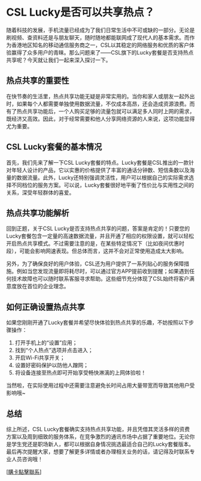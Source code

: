 # CSL Lucky是否可以共享热点？

随着科技的发展，手机流量已经成为了我们日常生活中不可或缺的一部分。无论是刷视频、查资料还是与朋友聊天，随时随地都能联网成了现代人的基本需求。而作为香港地区知名的移动通信服务商之一，CSL以其稳定的网络服务和优质的客户体验赢得了众多用户的青睐。那么问题来了——CSL旗下的Lucky套餐是否支持热点共享呢？今天就让我们一起来深入探讨一下。

## 热点共享的重要性

在快节奏的生活里，热点共享功能无疑是非常实用的。当你和家人或朋友一起外出时，如果每个人都需要单独使用数据流量，不仅成本高昂，还会造成资源浪费。而有了热点共享功能后，一个人购买足够的流量包就可以满足多人同时上网的需求，既经济又高效。因此，对于经常需要和他人分享网络资源的人来说，这项功能显得尤为重要。

## CSL Lucky套餐的基本情况

首先，我们先来了解一下CSL Lucky套餐的特点。Lucky套餐是CSL推出的一款针对年轻人设计的产品，它以实惠的价格提供了丰富的通话分钟数、短信条数以及海量的数据流量。此外，Lucky还特别强调灵活性，用户可以根据自己的实际需求选择不同档位的服务方案。可以说，Lucky套餐很好地平衡了性价比与实用性之间的关系，深受年轻群体的喜爱。

## 热点共享功能解析

回到正题，关于CSL Lucky是否支持热点共享的问题，答案是肯定的！只要您的Lucky套餐包含一定量的高速数据流量，并且开通了相应的权限设置，就可以轻松开启热点共享模式。不过需要注意的是，在某些特定情况下（比如夜间优惠时段），可能会影响网速表现。但总体而言，这并不会对正常使用造成太大影响。

另外，为了确保良好的用户体验，CSL还为用户提供了一系列贴心的服务保障措施。例如当您发现流量即将耗尽时，可以通过官方APP提前收到提醒；如果遇到任何技术故障也可以随时联系客服寻求帮助。这些细节充分体现了CSL始终将客户满意度放在首位的企业理念。

## 如何正确设置热点共享

如果您刚刚开通了Lucky套餐并希望尽快体验到热点共享的乐趣，不妨按照以下步骤操作：

1. 打开手机上的“设置”应用；
2. 找到“个人热点”选项并点击进入；
3. 开启Wi-Fi共享开关；
4. 设置好密码保护以防他人蹭网；
5. 将设备连接至热点即可开始享受畅快淋漓的上网体验啦！

当然啦，在实际使用过程中还需要注意避免长时间占用大量带宽而导致其他用户受影响哦~

## 总结

综上所述，CSL Lucky套餐确实支持热点共享功能，并且凭借其灵活多样的资费方案以及周到细致的服务体系，在竞争激烈的通讯市场中占据了重要地位。无论你是学生党还是职场新人，都可以根据自身情况挑选最适合自己的Lucky套餐版本。最后再次提醒大家，想要了解更多详情或者办理相关业务的话，请记得及时联系专业人员咨询哦！

[[購卡點擊聯系](https://t.me/s/esim1088)]